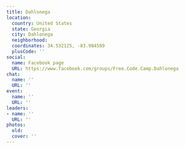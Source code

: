 ```yaml
---
title: Dahlonega
location:
  country: United States
  state: Georgia
  city: Dahlonega
  neighborhood: 
  coordinates: 34.532125, -83.984589
  plusCode: ''
social:
  name: Facebook page
  URL: https://www.facebook.com/groups/Free.Code.Camp.Dahlonega
chat:
  name: ''
  URL: ''
event:
  name: ''
  URL: ''
leaders:
- name: ''
  URL: ''
photos:
  old: 
  cover: ''
---
```

